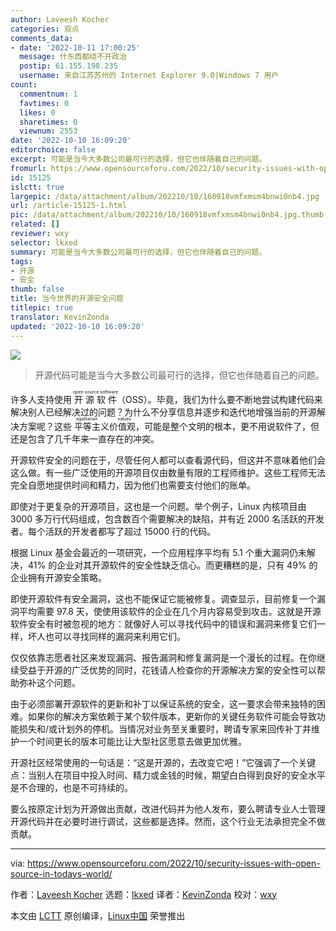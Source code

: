 ```yaml
---
author: Laveesh Kocher
categories: 观点
comments_data:
- date: '2022-10-11 17:00:25'
  message: 什东西都绕不开政治
  postip: 61.155.198.235
  username: 来自江苏苏州的 Internet Explorer 9.0|Windows 7 用户
count:
  commentnum: 1
  favtimes: 0
  likes: 0
  sharetimes: 0
  viewnum: 2553
date: '2022-10-10 16:09:20'
editorchoice: false
excerpt: 可能是当今大多数公司最可行的选择，但它也伴随着自己的问题。
fromurl: https://www.opensourceforu.com/2022/10/security-issues-with-open-source-in-todays-world/
id: 15125
islctt: true
largepic: /data/attachment/album/202210/10/160918vmfxmsm4bnwi0nb4.jpg
url: /article-15125-1.html
pic: /data/attachment/album/202210/10/160918vmfxmsm4bnwi0nb4.jpg.thumb.jpg
related: []
reviewer: wxy
selector: lkxed
summary: 可能是当今大多数公司最可行的选择，但它也伴随着自己的问题。
tags:
- 开源
- 安全
thumb: false
title: 当今世界的开源安全问题
titlepic: true
translator: KevinZonda
updated: '2022-10-10 16:09:20'
---
```


![](/data/attachment/album/202210/10/160918vmfxmsm4bnwi0nb4.jpg)



> 
> 开源代码可能是当今大多数公司最可行的选择，但它也伴随着自己的问题。
> 
> 
> 


许多人支持使用 <ruby> 开源软件 <rt>  open source software </rt></ruby>（OSS）。毕竟，我们为什么要不断地尝试构建代码来解决别人已经解决过的问题？为什么不分享信息并逐步和迭代地增强当前的开源解决方案呢？这些<ruby> 平等主义价值观 <rt>  egalitarian values </rt></ruby>，可能是整个文明的根本，更不用说软件了，但还是包含了几千年来一直存在的冲突。


开源软件安全的问题在于，尽管任何人都可以查看源代码，但这并不意味着他们会这么做。有一些广泛使用的开源项目仅由数量有限的工程师维护。这些工程师无法完全自愿地提供时间和精力，因为他们也需要支付他们的账单。


即使对于更复杂的开源项目，这也是一个问题。举个例子，Linux 内核项目由 3000 多万行代码组成，包含数百个需要解决的缺陷，并有近 2000 名活跃的开发者。每个活跃的开发者都写了超过 15000 行的代码。


根据 Linux 基金会最近的一项研究，一个应用程序平均有 5.1 个重大漏洞仍未解决，41% 的企业对其开源软件的安全性缺乏信心。而更糟糕的是，只有 49% 的企业拥有开源安全策略。


即使开源软件有安全漏洞，这也不能保证它能被修复。调查显示，目前修复一个漏洞平均需要 97.8 天，使使用该软件的企业在几个月内容易受到攻击。这就是开源软件安全有时被忽视的地方：就像好人可以寻找代码中的错误和漏洞来修复它们一样，坏人也可以寻找同样的漏洞来利用它们。


仅仅依靠志愿者社区来发现漏洞、报告漏洞和修复漏洞是一个漫长的过程。在你继续受益于开源的广泛优势的同时，花钱请人检查你的开源解决方案的安全性可以帮助弥补这个问题。


由于必须部署开源软件的更新和补丁以保证系统的安全，这一要求会带来独特的困难。如果你的解决方案依赖于某个软件版本，更新你的关键任务软件可能会导致功能损失和/或计划外的停机。当情况对业务至关重要时，聘请专家来回传补丁并维护一个时间更长的版本可能比让大型社区愿意去做更加优雅。


开源社区经常使用的一句话是：“这是开源的，去改变它吧！”它强调了一个关键点：当别人在项目中投入时间、精力或金钱的时候，期望白白得到良好的安全水平是不合理的，也是不可持续的。


要么按原定计划为开源做出贡献，改进代码并为他人发布，要么聘请专业人士管理开源代码并在必要时进行调试，这些都是选择。然而，这个行业无法承担完全不做贡献。




---


via: <https://www.opensourceforu.com/2022/10/security-issues-with-open-source-in-todays-world/>


作者：[Laveesh Kocher](https://www.opensourceforu.com/author/laveesh-kocher/) 选题：[lkxed](https://github.com/lkxed) 译者：[KevinZonda](https://github.com/KevinZonda) 校对：[wxy](https://github.com/wxy)


本文由 [LCTT](https://github.com/LCTT/TranslateProject) 原创编译，[Linux中国](https://linux.cn/) 荣誉推出